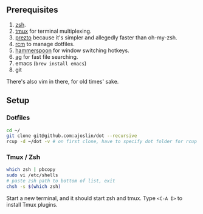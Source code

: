 
## Prerequisites

1. [zsh](http://www.zsh.org/).
1. [tmux](http://tmux.sourceforge.net/) for terminal multiplexing.
1. [prezto](https://github.com/sorin-ionescu/prezto) because it's simpler and allegedly faster than oh-my-zsh.
1. [rcm](https://github.com/thoughtbot/rcm#installation) to manage dotfiles.
1. [hammerspoon](http://hammerspoon.org) for window switching hotkeys.
1. [ag](https://github.com/ggreer/the_silver_searcher) for fast file searching.
1. emacs (`brew install emacs`)
2. git

There's also vim in there, for old times' sake.

## Setup

### Dotfiles

```sh
cd ~/
git clone git@github.com:ajoslin/dot --recursive
rcup -d ~/dot -v # on first clone, have to specify dot folder for rcup
```

### Tmux / Zsh

```sh
which zsh | pbcopy
sudo vi /etc/shells
# paste zsh path to bottom of list, exit
chsh -s $(which zsh)
```

Start a new terminal, and it should start zsh and tmux. Type `<C-A I>` to install Tmux plugins.
